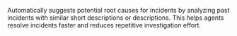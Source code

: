 Automatically suggests potential root causes for incidents by analyzing past incidents with similar short descriptions or descriptions. This helps agents resolve incidents faster and reduces repetitive investigation effort.
